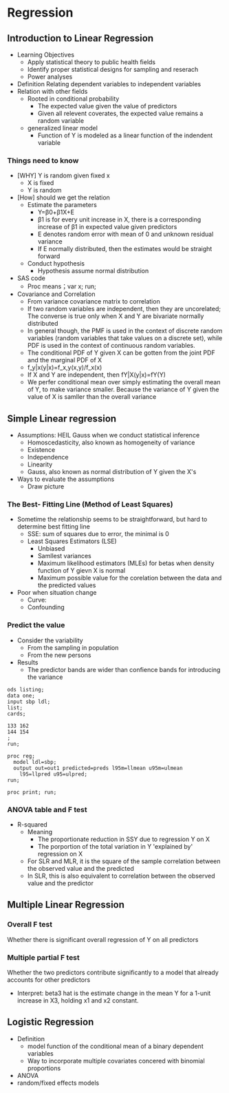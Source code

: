 
# Regression 
## Introduction to Linear Regression
- Learning Objectives
  - Apply statistical theory to public health fields
  - Identify proper statistical designs for sampling and reserach
  - Power analyses 
- Definition
  Relating dependent variables to independent variables
- Relation with other fields
  - Rooted in conditional probability
    - The expected value given the value of predictors
    - Given all relevent coverates, the expected value remains a random variable
  - generalized linear model
    - Function of Y is modeled as a linear function of the indendent variable

### Things need to know

- [WHY] Y is random given fixed x
  - X is fixed
  - Y is random
- [How] should we get the relation
  - Estimate the parameters
    - Y=β0+β1X+E
    - β1 is for every unit increase in X, there is a corresponding increase of β1 in expected value given predictors
    - E denotes random error with mean of 0 and unknown residual variance
    - If E normally distributed, then the estimates would be straight forward
  - Conduct hypothesis
    - Hypothesis assume normal distribution
- SAS code
  - Proc means；var x; run;
- Covariance and Correlation
  - From variance covariance matrix to correlation 
  - If two random variables are independent, then they are uncorelated; The converse is true only when X and Y are bivariate normally distributed
  - In general though, the PMF is used in the context of discrete random variables (random variables that take values on a discrete set), while PDF is used in the context of continuous random variables.
  - The conditional PDF of Y given X can be gotten from the joint PDF and the marginal PDF of X
  - f_y|x(y|x)=f_x,y(x,y)/f_x(x)
  - If X and Y are independent, then fY|X(y|x)=fY(Y)
  - We perfer conditional mean over simply estimating the overall mean of Y, to make variance smaller. Because the variance of Y given the value of X is samller than the overall variance 

## Simple Linear regression
- Assumptions: HEIL Gauss when we conduct statistical inference
  - Homoscedasticity, also known as homogeneity of variance
  - Existence
  - Independence
  - Linearity
  - Gauss, also known as normal distribution of Y given the X's
- Ways to evaluate the assumptions
  - Draw picture

### The Best- Fitting Line (Method of Least Squares)
- Sometime the relationship seems to be straightforward, but hard to determine best fitting line
  - SSE: sum of squares due to error, the minimal is 0
  - Least Squares Estimators (LSE)
    - Unbiased
    - Samllest variances
    - Maximum likelihood estimators (MLEs) for betas when density function of Y gievn X is normal
    - Maximum possible value for the corelation between the data and the predicted values
- Poor when situation change
  - Curve: 
  - Confounding
  
### Predict the value
- Consider the variability
  - From the sampling in population
  - From the new persons
- Results
  - The predictor bands are wider than confience bands for introducing the variance

```sas
ods listing;
data one;
input sbp ldl;
list;
cards;

133 162
144 154
;
run;

proc reg;
  model ldl=sbp;
  output out=out1 predicted=preds l95m=llmean u95m=ulmean
    l95=llpred u95=ulpred;
run;

proc print; run;

```
### ANOVA table and F test
- R-squared
  - Meaning
    - The proportionate reduction in SSY due to regression Y on X
    - The porportion of the total variation in Y 'explained by' regression on X
  - For SLR and MLR, it is the square of the sample correlation between the observed value and the predicted
  - In SLR, this is also equivalent to correlation between the observed value and the predictor

## Multiple Linear Regression

### Overall F test
Whether there is significant overall regression of Y on all predictors
### Multiple partial F test
Whether the two predictors contribute significantly to a model that already accounts for other predictors

- Interpret: beta3 hat is the estimate change in the mean Y for a 1-unit increase in X3, holding x1 and x2 constant.


## Logistic Regression

- Definition
  - model function of the conditional mean of a binary dependent variables
  - Way to incorporate multiple covariates concered with binomial proportions
- ANOVA
- random/fixed effects models
  

  
